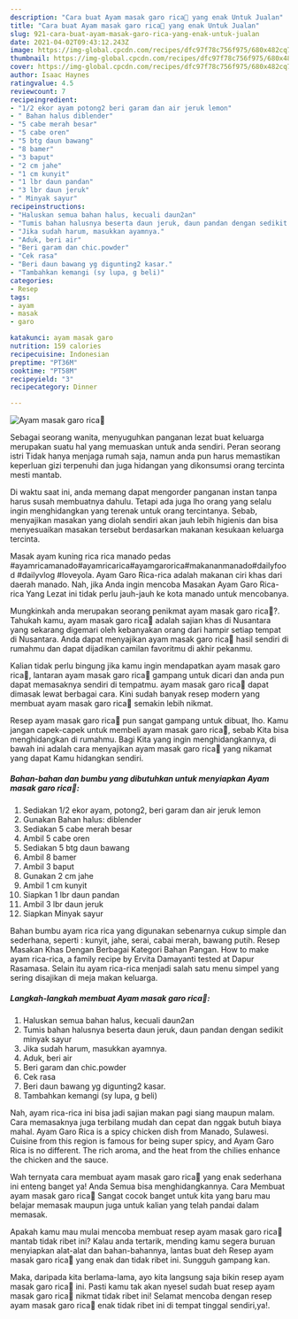```yaml
---
description: "Cara buat Ayam masak garo rica🍗 yang enak Untuk Jualan"
title: "Cara buat Ayam masak garo rica🍗 yang enak Untuk Jualan"
slug: 921-cara-buat-ayam-masak-garo-rica-yang-enak-untuk-jualan
date: 2021-04-02T09:43:12.243Z
image: https://img-global.cpcdn.com/recipes/dfc97f78c756f975/680x482cq70/ayam-masak-garo-rica🍗-foto-resep-utama.jpg
thumbnail: https://img-global.cpcdn.com/recipes/dfc97f78c756f975/680x482cq70/ayam-masak-garo-rica🍗-foto-resep-utama.jpg
cover: https://img-global.cpcdn.com/recipes/dfc97f78c756f975/680x482cq70/ayam-masak-garo-rica🍗-foto-resep-utama.jpg
author: Isaac Haynes
ratingvalue: 4.5
reviewcount: 7
recipeingredient:
- "1/2 ekor ayam potong2 beri garam dan air jeruk lemon"
- " Bahan halus diblender"
- "5 cabe merah besar"
- "5 cabe oren"
- "5 btg daun bawang"
- "8 bamer"
- "3 baput"
- "2 cm jahe"
- "1 cm kunyit"
- "1 lbr daun pandan"
- "3 lbr daun jeruk"
- " Minyak sayur"
recipeinstructions:
- "Haluskan semua bahan halus, kecuali daun2an"
- "Tumis bahan halusnya beserta daun jeruk, daun pandan dengan sedikit minyak sayur"
- "Jika sudah harum, masukkan ayamnya."
- "Aduk, beri air"
- "Beri garam dan chic.powder"
- "Cek rasa"
- "Beri daun bawang yg digunting2 kasar."
- "Tambahkan kemangi (sy lupa, g beli)"
categories:
- Resep
tags:
- ayam
- masak
- garo

katakunci: ayam masak garo 
nutrition: 159 calories
recipecuisine: Indonesian
preptime: "PT36M"
cooktime: "PT58M"
recipeyield: "3"
recipecategory: Dinner

---
```



![Ayam masak garo rica🍗](https://img-global.cpcdn.com/recipes/dfc97f78c756f975/680x482cq70/ayam-masak-garo-rica🍗-foto-resep-utama.jpg)

Sebagai seorang wanita, menyuguhkan panganan lezat buat keluarga merupakan suatu hal yang memuaskan untuk anda sendiri. Peran seorang istri Tidak hanya menjaga rumah saja, namun anda pun harus memastikan keperluan gizi terpenuhi dan juga hidangan yang dikonsumsi orang tercinta mesti mantab.

Di waktu  saat ini, anda memang dapat mengorder panganan instan tanpa harus susah membuatnya dahulu. Tetapi ada juga lho orang yang selalu ingin menghidangkan yang terenak untuk orang tercintanya. Sebab, menyajikan masakan yang diolah sendiri akan jauh lebih higienis dan bisa menyesuaikan masakan tersebut berdasarkan makanan kesukaan keluarga tercinta. 

Masak ayam kuning rica rica manado pedas ️ #ayamricamanado#ayamricarica#ayamgarorica#makananmanado#dailyfood #dailyvlog #loveyola. Ayam Garo Rica-rica adalah makanan ciri khas dari daerah manado. Nah, jika Anda ingin mencoba Masakan Ayam Garo Rica-rica Yang Lezat ini tidak perlu jauh-jauh ke kota manado untuk mencobanya.

Mungkinkah anda merupakan seorang penikmat ayam masak garo rica🍗?. Tahukah kamu, ayam masak garo rica🍗 adalah sajian khas di Nusantara yang sekarang digemari oleh kebanyakan orang dari hampir setiap tempat di Nusantara. Anda dapat menyajikan ayam masak garo rica🍗 hasil sendiri di rumahmu dan dapat dijadikan camilan favoritmu di akhir pekanmu.

Kalian tidak perlu bingung jika kamu ingin mendapatkan ayam masak garo rica🍗, lantaran ayam masak garo rica🍗 gampang untuk dicari dan anda pun dapat memasaknya sendiri di tempatmu. ayam masak garo rica🍗 dapat dimasak lewat berbagai cara. Kini sudah banyak resep modern yang membuat ayam masak garo rica🍗 semakin lebih nikmat.

Resep ayam masak garo rica🍗 pun sangat gampang untuk dibuat, lho. Kamu jangan capek-capek untuk membeli ayam masak garo rica🍗, sebab Kita bisa menghidangkan di rumahmu. Bagi Kita yang ingin menghidangkannya, di bawah ini adalah cara menyajikan ayam masak garo rica🍗 yang nikamat yang dapat Kamu hidangkan sendiri.

<!--inarticleads1-->

##### Bahan-bahan dan bumbu yang dibutuhkan untuk menyiapkan Ayam masak garo rica🍗:

1. Sediakan 1/2 ekor ayam, potong2, beri garam dan air jeruk lemon
1. Gunakan  Bahan halus: diblender
1. Sediakan 5 cabe merah besar
1. Ambil 5 cabe oren
1. Sediakan 5 btg daun bawang
1. Ambil 8 bamer
1. Ambil 3 baput
1. Gunakan 2 cm jahe
1. Ambil 1 cm kunyit
1. Siapkan 1 lbr daun pandan
1. Ambil 3 lbr daun jeruk
1. Siapkan  Minyak sayur


Bahan bumbu ayam rica rica yang digunakan sebenarnya cukup simple dan sederhana, seperti : kunyit, jahe, serai, cabai merah, bawang putih. Resep Masakan Khas Dengan Berbagai Kategori Bahan Pangan. How to make ayam rica-rica, a family recipe by Ervita Damayanti tested at Dapur Rasamasa. Selain itu ayam rica-rica menjadi salah satu menu simpel yang sering disajikan di meja makan keluarga. 

<!--inarticleads2-->

##### Langkah-langkah membuat Ayam masak garo rica🍗:

1. Haluskan semua bahan halus, kecuali daun2an
1. Tumis bahan halusnya beserta daun jeruk, daun pandan dengan sedikit minyak sayur
1. Jika sudah harum, masukkan ayamnya.
1. Aduk, beri air
1. Beri garam dan chic.powder
1. Cek rasa
1. Beri daun bawang yg digunting2 kasar.
1. Tambahkan kemangi (sy lupa, g beli)


Nah, ayam rica-rica ini bisa jadi sajian makan pagi siang maupun malam. Cara memasaknya juga terbilang mudah dan cepat dan nggak butuh biaya mahal. Ayam Garo Rica is a spicy chicken dish from Manado, Sulawesi. Cuisine from this region is famous for being super spicy, and Ayam Garo Rica is no different. The rich aroma, and the heat from the chilies enhance the chicken and the sauce. 

Wah ternyata cara membuat ayam masak garo rica🍗 yang enak sederhana ini enteng banget ya! Anda Semua bisa menghidangkannya. Cara Membuat ayam masak garo rica🍗 Sangat cocok banget untuk kita yang baru mau belajar memasak maupun juga untuk kalian yang telah pandai dalam memasak.

Apakah kamu mau mulai mencoba membuat resep ayam masak garo rica🍗 mantab tidak ribet ini? Kalau anda tertarik, mending kamu segera buruan menyiapkan alat-alat dan bahan-bahannya, lantas buat deh Resep ayam masak garo rica🍗 yang enak dan tidak ribet ini. Sungguh gampang kan. 

Maka, daripada kita berlama-lama, ayo kita langsung saja bikin resep ayam masak garo rica🍗 ini. Pasti kamu tak akan nyesel sudah buat resep ayam masak garo rica🍗 nikmat tidak ribet ini! Selamat mencoba dengan resep ayam masak garo rica🍗 enak tidak ribet ini di tempat tinggal sendiri,ya!.

